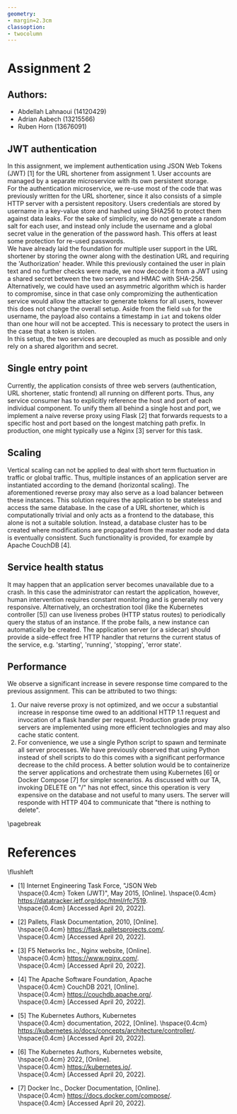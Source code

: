 ```yaml
---
geometry:
- margin=2.3cm
classoption:
- twocolumn
---
```



# Assignment 2
## Authors:
* Abdellah Lahnaoui (14120429)
* Adrian Aabech (13215566)
* Ruben Horn (13676091)

## JWT authentication
In this assignment, we implement authentication using JSON Web Tokens (JWT) [1] for the URL shortener from assignment 1.
User accounts are managed by a separate microservice with its own persistent storage.  
For the authentication microservice, we re-use most of the code that was previously written for the URL shortener, since it also consists of a simple HTTP server with a persistent repository. Users credentials are stored by username in a key-value store and hashed using SHA256 to protect them against data leaks. For the sake of simplicity, we do not generate a random salt for each user, and instead only include the username and a global secret value in the generation of the password hash. This offers at least some protection for re-used passwords.  
We have already laid the foundation for multiple user support in the URL shortener by storing the owner along with the destination URL and requiring the 'Authorization' header. While this previously contained the user in plain text and no further checks were made, we now decode it from a JWT using a shared secret between the two servers and HMAC with SHA-256. Alternatively, we could have used an asymmetric algorithm which is harder to compromise, since in that case only compromizing the authentication service would allow the attacker to generate tokens for all users, however this does not change the overall setup. Aside from the field `sub` for the username, the payload also contains a timestamp in `iat` and tokens older than one hour will not be accepted. This is necessary to protect the users in the case that a token is stolen.  
In this setup, the two services are decoupled as much as possible and only rely on a shared algorithm and secret.

## Single entry point
Currently, the application consists of three web servers (authentication, URL shortener, static frontend) all running on different ports. Thus, any service consumer has to explicitly reference the host and port of each individual component. To unify them all behind a single host and port, we implement a naive reverse proxy using Flask [2] that forwards requests to a specific host and port based on the longest matching path prefix. In production, one might typically use a Nginx [3] server for this task.

## Scaling
Vertical scaling can not be applied to deal with short term fluctuation in traffic or global traffic. Thus, multiple instances of an application server are instantiated according to the demand (horizontal scaling). The aforementioned reverse proxy may also serve as a load balancer between these instances. This solution requires the application to be stateless and access the same database. In the case of a URL shortener, which is computationally trivial and only acts as a frontend to the database, this alone is not a suitable solution. Instead, a database cluster has to be created where modifications are propagated from the master node and data is eventually consistent. Such functionality is provided, for example by Apache CouchDB [4].

## Service health status
It may happen that an application server becomes unavailable due to a crash. In this case the administrator can restart the application, however, human intervention requires constant monitoring and is generally not very responsive. Alternatively, an orchestration tool (like the Kubernetes controller [5]) can use liveness probes (HTTP status routes) to periodically query the status of an instance. If the probe fails, a new instance can automatically be created.
The application server (or a sidecar) should provide a side-effect free HTTP handler that returns the current status of the service, e.g. 'starting', 'running', 'stopping', 'error state'.

## Performance
We observe a significant increase in severe response time compared to the previous assignment.
This can be attributed to two things:
1. Our naive reverse proxy is not optimized, and we occur a substantial increase in response time owed to an additional HTTP 1.1 request and invocation of a flask handler per request. Production grade proxy servers are implemented using more efficient technologies and may also cache static content.
2. For convenience, we use a single Python script to spawn and terminate all server processes. We have previously observed that using Python instead of shell scripts to do this comes with a significant performance decrease to the child process. A better solution would be to containerize the server applications and orchestrate them using Kubernetes [6] or Docker Compose [7] for simpler scenarios.
As discussed with our TA, invoking DELETE on "/" has not effect, since this operation is very expensive on the database and not useful to many users. The server will responde with HTTP 404 to communicate that "there is nothing to delete".

\pagebreak
# References
\flushleft
- [1] Internet Engineering Task Force, "JSON Web  
\hspace{0.4cm} Token (JWT)", May 2015, [Online].
\hspace{0.4cm} https://datatracker.ietf.org/doc/html/rfc7519.  
\hspace{0.4cm} [Accessed April 20, 2022]. 
 
- [2] Pallets, Flask Documentation, 2010, [Online].  
\hspace{0.4cm}  https://flask.palletsprojects.com/.  
\hspace{0.4cm} [Accessed April 20, 2022].  

- [3] F5 Networks Inc., Nginx website, [Online].  
\hspace{0.4cm} https://www.nginx.com/.  
\hspace{0.4cm} [Accessed April 20, 2022].  

- [4] The Apache Software Foundation, Apache  
\hspace{0.4cm} CouchDB 2021, [Online].  
\hspace{0.4cm} https://couchdb.apache.org/.  
\hspace{0.4cm} [Accessed April 20, 2022].  

- [5] The Kubernetes Authors, Kubernetes  
\hspace{0.4cm} documentation, 2022, [Online].
\hspace{0.4cm} https://kubernetes.io/docs/concepts/architecture/controller/.  
\hspace{0.4cm} [Accessed April 20, 2022].

- [6] The Kubernetes Authors, Kubernetes website,  
\hspace{0.4cm} 2022, [Online].  
\hspace{0.4cm} https://kubernetes.io/.  
\hspace{0.4cm} [Accessed April 20, 2022].

- [7] Docker Inc., Docker Documentation, [Online].  
\hspace{0.4cm} https://docs.docker.com/compose/.  
\hspace{0.4cm} [Accessed April 20, 2022].
